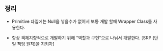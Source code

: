 ## 정리

- Primitive 타입에는 Null을 넣을수가 없어서 보통 개발 할때 Wrapper Class를 사용한다.

- 항상 객체지향적으로 개발하기 위해 "역할과 구현"으로 나눠서 개발한다.
  [SRP (단일 책임 원칙)을 지키자]

  